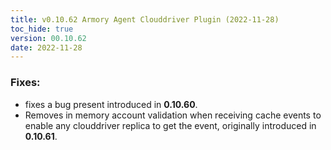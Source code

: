 ```yaml
---
title: v0.10.62 Armory Agent Clouddriver Plugin (2022-11-28)
toc_hide: true
version: 00.10.62
date: 2022-11-28
---
```


### Fixes:
- fixes a bug present introduced in **0.10.60**.
- Removes in memory account validation when receiving cache events to enable any clouddriver replica to get the event, originally introduced in **0.10.61**.
